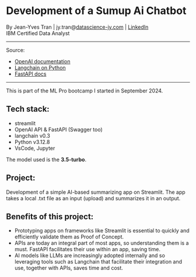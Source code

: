 # **Development of a Sumup Ai Chatbot**  


By Jean-Yves Tran | jy.tran@[datascience-jy.com](https://datascience-jy.com) | [LinkedIn](https://www.linkedin.com/in/jytran-datascience/)  
IBM Certified Data Analyst 

---

Source: 
- [OpenAI documentation](https://platform.openai.com/docs/overview)
- [Langchain on Python](https://python.langchain.com/docs/introduction/)
- [FastAPI docs](https://fastapi.tiangolo.com/)

---
This is part of the ML Pro bootcamp I started in September 2024. 

## **Tech stack**:
- streamlit
- OpenAI API & FastAPI (Swagger too)
- langchain v0.3 
- Python v3.12.8
- VsCode, Jupyter

The model used is the **3.5-turbo**. 

## **Project**:
Development of a simple AI-based summarizing app on Streamlit. The app takes a local .txt file as an input (upload) and summarizes it in an output. 

## **Benefits of this project**: 
- Prototyping apps on frameworks like Streamlit is essential to quickly and efficiently validate them as Proof of Concept. 
- APIs are today an integral part of most apps, so understanding them is a must. FastAPI facilitates their use within an app, saving time. 
- AI models like LLMs are increasingly adopted internally and so leveraging tools such as Langchain that facilitate their integration and use, together with APIs, saves time and cost. 
